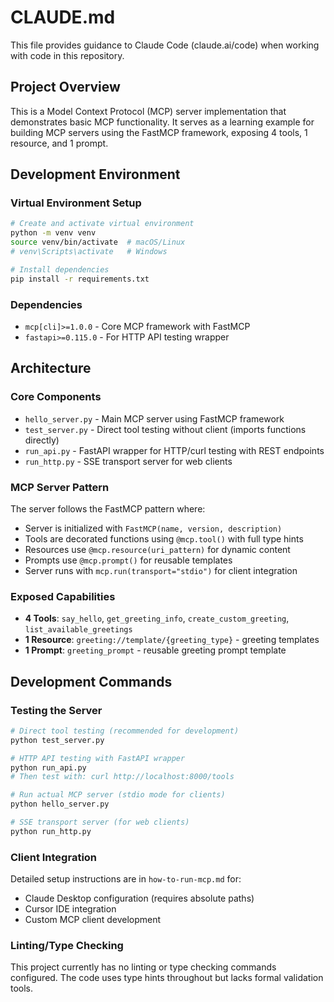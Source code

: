 # CLAUDE.md

This file provides guidance to Claude Code (claude.ai/code) when working with code in this repository.

## Project Overview

This is a Model Context Protocol (MCP) server implementation that demonstrates basic MCP functionality. It serves as a learning example for building MCP servers using the FastMCP framework, exposing 4 tools, 1 resource, and 1 prompt.

## Development Environment

### Virtual Environment Setup
```bash
# Create and activate virtual environment
python -m venv venv
source venv/bin/activate  # macOS/Linux
# venv\Scripts\activate   # Windows

# Install dependencies
pip install -r requirements.txt
```

### Dependencies
- `mcp[cli]>=1.0.0` - Core MCP framework with FastMCP
- `fastapi>=0.115.0` - For HTTP API testing wrapper

## Architecture

### Core Components
- `hello_server.py` - Main MCP server using FastMCP framework
- `test_server.py` - Direct tool testing without client (imports functions directly)
- `run_api.py` - FastAPI wrapper for HTTP/curl testing with REST endpoints
- `run_http.py` - SSE transport server for web clients

### MCP Server Pattern
The server follows the FastMCP pattern where:
- Server is initialized with `FastMCP(name, version, description)`
- Tools are decorated functions using `@mcp.tool()` with full type hints
- Resources use `@mcp.resource(uri_pattern)` for dynamic content
- Prompts use `@mcp.prompt()` for reusable templates
- Server runs with `mcp.run(transport="stdio")` for client integration

### Exposed Capabilities
- **4 Tools**: `say_hello`, `get_greeting_info`, `create_custom_greeting`, `list_available_greetings`
- **1 Resource**: `greeting://template/{greeting_type}` - greeting templates
- **1 Prompt**: `greeting_prompt` - reusable greeting prompt template

## Development Commands

### Testing the Server
```bash
# Direct tool testing (recommended for development)
python test_server.py

# HTTP API testing with FastAPI wrapper
python run_api.py
# Then test with: curl http://localhost:8000/tools

# Run actual MCP server (stdio mode for clients)
python hello_server.py

# SSE transport server (for web clients)
python run_http.py
```

### Client Integration
Detailed setup instructions are in `how-to-run-mcp.md` for:
- Claude Desktop configuration (requires absolute paths)
- Cursor IDE integration
- Custom MCP client development

### Linting/Type Checking
This project currently has no linting or type checking commands configured. The code uses type hints throughout but lacks formal validation tools.